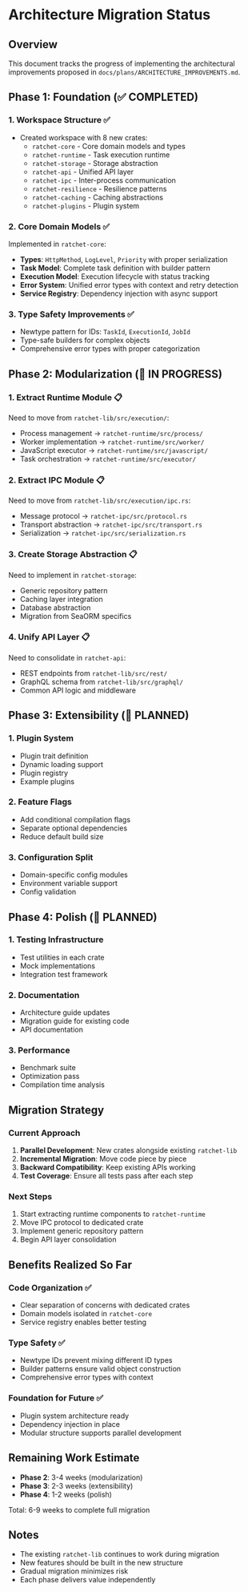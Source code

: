 # Architecture Migration Status

## Overview

This document tracks the progress of implementing the architectural improvements proposed in `docs/plans/ARCHITECTURE_IMPROVEMENTS.md`.

## Phase 1: Foundation (✅ COMPLETED)

### 1. Workspace Structure ✅
- Created workspace with 8 new crates:
  - `ratchet-core` - Core domain models and types
  - `ratchet-runtime` - Task execution runtime
  - `ratchet-storage` - Storage abstraction
  - `ratchet-api` - Unified API layer
  - `ratchet-ipc` - Inter-process communication
  - `ratchet-resilience` - Resilience patterns
  - `ratchet-caching` - Caching abstractions
  - `ratchet-plugins` - Plugin system

### 2. Core Domain Models ✅
Implemented in `ratchet-core`:
- **Types**: `HttpMethod`, `LogLevel`, `Priority` with proper serialization
- **Task Model**: Complete task definition with builder pattern
- **Execution Model**: Execution lifecycle with status tracking
- **Error System**: Unified error types with context and retry detection
- **Service Registry**: Dependency injection with async support

### 3. Type Safety Improvements ✅
- Newtype pattern for IDs: `TaskId`, `ExecutionId`, `JobId`
- Type-safe builders for complex objects
- Comprehensive error types with proper categorization

## Phase 2: Modularization (🚧 IN PROGRESS)

### 1. Extract Runtime Module 📋
Need to move from `ratchet-lib/src/execution/`:
- Process management → `ratchet-runtime/src/process/`
- Worker implementation → `ratchet-runtime/src/worker/`
- JavaScript executor → `ratchet-runtime/src/javascript/`
- Task orchestration → `ratchet-runtime/src/executor/`

### 2. Extract IPC Module 📋
Need to move from `ratchet-lib/src/execution/ipc.rs`:
- Message protocol → `ratchet-ipc/src/protocol.rs`
- Transport abstraction → `ratchet-ipc/src/transport.rs`
- Serialization → `ratchet-ipc/src/serialization.rs`

### 3. Create Storage Abstraction 📋
Need to implement in `ratchet-storage`:
- Generic repository pattern
- Caching layer integration
- Database abstraction
- Migration from SeaORM specifics

### 4. Unify API Layer 📋
Need to consolidate in `ratchet-api`:
- REST endpoints from `ratchet-lib/src/rest/`
- GraphQL schema from `ratchet-lib/src/graphql/`
- Common API logic and middleware

## Phase 3: Extensibility (📅 PLANNED)

### 1. Plugin System
- Plugin trait definition
- Dynamic loading support
- Plugin registry
- Example plugins

### 2. Feature Flags
- Add conditional compilation flags
- Separate optional dependencies
- Reduce default build size

### 3. Configuration Split
- Domain-specific config modules
- Environment variable support
- Config validation

## Phase 4: Polish (📅 PLANNED)

### 1. Testing Infrastructure
- Test utilities in each crate
- Mock implementations
- Integration test framework

### 2. Documentation
- Architecture guide updates
- Migration guide for existing code
- API documentation

### 3. Performance
- Benchmark suite
- Optimization pass
- Compilation time analysis

## Migration Strategy

### Current Approach
1. **Parallel Development**: New crates alongside existing `ratchet-lib`
2. **Incremental Migration**: Move code piece by piece
3. **Backward Compatibility**: Keep existing APIs working
4. **Test Coverage**: Ensure all tests pass after each step

### Next Steps
1. Start extracting runtime components to `ratchet-runtime`
2. Move IPC protocol to dedicated crate
3. Implement generic repository pattern
4. Begin API layer consolidation

## Benefits Realized So Far

### Code Organization ✅
- Clear separation of concerns with dedicated crates
- Domain models isolated in `ratchet-core`
- Service registry enables better testing

### Type Safety ✅
- Newtype IDs prevent mixing different ID types
- Builder patterns ensure valid object construction
- Comprehensive error types with context

### Foundation for Future ✅
- Plugin system architecture ready
- Dependency injection in place
- Modular structure supports parallel development

## Remaining Work Estimate

- **Phase 2**: 3-4 weeks (modularization)
- **Phase 3**: 2-3 weeks (extensibility)
- **Phase 4**: 1-2 weeks (polish)

Total: 6-9 weeks to complete full migration

## Notes

- The existing `ratchet-lib` continues to work during migration
- New features should be built in the new structure
- Gradual migration minimizes risk
- Each phase delivers value independently